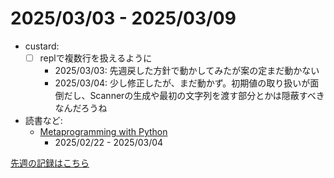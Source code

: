 # 2025/03/03 - 2025/03/09

- custard:
    - [ ] replで複数行を扱えるように
        - 2025/03/03: 先週戻した方針で動かしてみたが案の定まだ動かない
        - 2025/03/04: 少し修正したが、まだ動かず。初期値の取り扱いが面倒だし、Scannerの生成や最初の文字列を渡す部分とかは隠蔽すべきなんだろうね
- 読書など:
    - [Metaprogramming with Python](https://www.packtpub.com/en-us/product/metaprogramming-with-python-9781838554651)
        - 2025/02/22 - 2025/03/04

[先週の記録はこちら](https://github.com/igrep/daily-commits/blob/5c2dc96d7cffac406e138e19ad28f85777cbfea6/yesterday.md)

